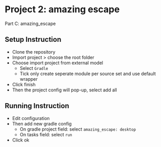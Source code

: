 # Project 2: amazing escape

Part C: amazing_escape

## Setup Instruction

- Clone the repository
- Import project > choose the root folder
- Choose import project from external model
  - Select `Gradle`
  - Tick only create seperate module per source set and use default wrapper
- Click finish
- Then the project config will pop-up, select add all

## Running Instruction

- Edit configuration
- Then add new gradle config
  - On gradle project field: select `amazing_escape: desktop`
  - On tasks field: select `run`
- Click ok
